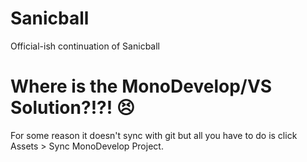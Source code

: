 Sanicball
=========

Official-ish continuation of Sanicball

Where is the MonoDevelop/VS Solution?!?! 😣
=========

For some reason it doesn't sync with git but all you have to do is click Assets > Sync MonoDevelop Project.
